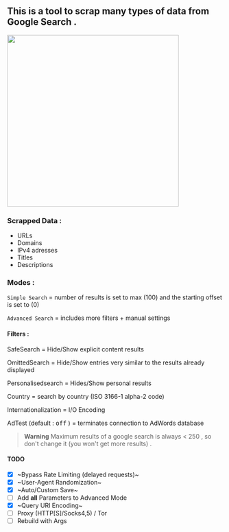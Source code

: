 
## This is a tool to scrap many types of data from Google Search .

<img src="https://i.imgur.com/vW4LLqC.png" height="400" weight="400">

### Scrapped Data :  
  - URLs 
  - Domains
  - IPv4 adresses
  - Titles 
  - Descriptions


### Modes :

`Simple Search` = number of results is set to max (100) and the starting offset is set to (0) 

`Advanced Search` = includes more filters + manual settings 

#### Filters :

SafeSearch = Hide/Show explicit content results
    
OmittedSearch = Hide/Show entries very similar to the results already displayed
    
Personalisedsearch = Hides/Show personal results
  
Country = search by country (ISO 3166-1 alpha-2 code)

Internationalization = I/O Encoding 
   
AdTest (default : <kbd>off</kbd> ) = terminates connection to AdWords database
   
   
> **Warning** Maximum results of a google search is always < 250 , so don't change it (you won't get more results) . 


#### TODO 
- [X] ~Bypass Rate Limiting (delayed requests)~
- [X] ~User-Agent Randomization~
- [X] ~Auto/Custom Save~
- [ ] Add **all** Parameters to Advanced Mode
- [X] ~Query URI Encoding~
- [ ] Proxy (HTTP[S]/Socks4,5) / Tor 
- [ ] Rebuild with Args
